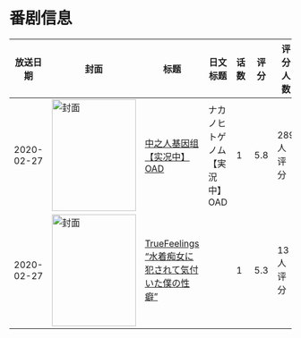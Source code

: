 # 番剧信息

|放送日期|封面|标题|日文标题|话数|评分|评分人数|
|---|---|---|---|---|---|---|
|2020-02-27|<img src="//lain.bgm.tv/pic/cover/c/e8/66/296795_1PT24.jpg" alt="封面" style="width:150px;height:200px;object-fit:cover;">|[中之人基因组【实况中】 OAD](https://bangumi.tv/subject/296795)|ナカノヒトゲノム【実況中】 OAD|1|5.8|289人评分|
|2020-02-27|<img src="/img/no_icon_subject.png" alt="封面" style="width:150px;height:200px;object-fit:cover;">|[TrueFeelings “水着痴女に犯されて気付いた僕の性癖”](https://bangumi.tv/subject/316485)||1|5.3|13人评分|
